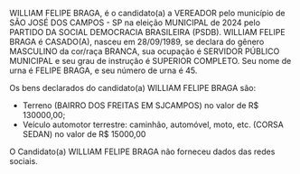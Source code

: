 WILLIAM FELIPE BRAGA, é o candidato(a) a VEREADOR pelo município de SÃO JOSÉ DOS CAMPOS - SP na eleição MUNICIPAL de 2024 pelo PARTIDO DA SOCIAL DEMOCRACIA BRASILEIRA (PSDB). WILLIAM FELIPE BRAGA é CASADO(A), nasceu em 28/09/1989, se declara do gênero MASCULINO da cor/raça BRANCA, sua ocupação é SERVIDOR PÚBLICO MUNICIPAL e seu grau de instrução é SUPERIOR COMPLETO. Seu nome de urna é FELIPE BRAGA, e seu número de urna é 45.

Os bens declarados do candidato(a) WILLIAM FELIPE BRAGA são: 
- Terreno (BAIRRO DOS FREITAS EM SJCAMPOS) no valor de R$ 130000,00;
- Veículo automotor terrestre: caminhão, automóvel, moto, etc. (CORSA SEDAN) no valor de R$ 15000,00

O Candidato(a) WILLIAM FELIPE BRAGA não forneceu dados das redes sociais.